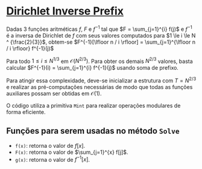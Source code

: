 # [Dirichlet Inverse Prefix](dirichlet_inverse_prefix.cpp)

Dadas 3 funções aritméticas $f$, $F$ e $f^{-1}$ tal que $F = \sum_{j=1}^{i} f(j)$ e $f^{-1}$ é a inversa de Dirichlet de $f$ com seus valores computados para $1 \le i \le N ^ {\frac{2}{3}}$,
obtem-se $F^{-1}[\lfloor n / i \rfloor] = \sum_{j=1}^{\lfloor n / i \rfloor} f^{-1}(j)$ 

Para todo $1 \le i \le N^{1/3}$ em $\mathcal{O}(N^{2/3})$. Para obter os demais $N^{2/3}$ valores, basta calcular
$F^{-1}(i) = \sum_{j=1}^{i} f^{-1}(j)$ usando soma de prefixo.

Para atingir essa complexidade, deve-se inicializar a estrutura com $T = N^{2/3}$ e realizar as pré-computações necessárias de modo que todas as funções auxiliares possam ser obtidas em $\mathcal{O}(1)$.

O código utiliza a primitiva `Mint` para realizar operações modulares de forma eficiente.

## Funções para serem usadas no método `Solve`

- `f(x)`: retorna o valor de $f[x]$.
- `F(x)`: retorna o valor de $\sum_{j=1}^{x} f[j]$.
- `g(x)`: retorna o valor de $f^{-1}[x]$.

